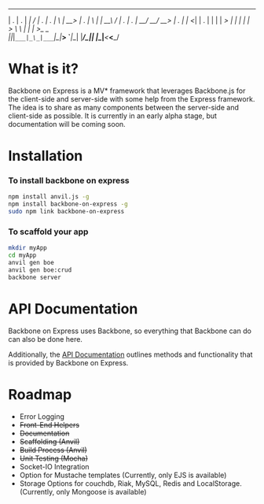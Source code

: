  ___ ___ ___ _ _____ ___ _ _ ___   ___ _ _   _____  _ ___ ___ ___ ___ ___ 
| . | . |  _| / | . | . | \ | __> | . | \ | | __\ \/ | . | . | __/ __/ __>
| . |   | <_|  \| . | | |   | _>  | | |   | | _> \ \ |  _|   | _>\__ \__ \
|___|_|_`___|_\_|___`___|_\_|___> `___|_\_| |____/\_\|_| |_\_|___<___<___/
                                                                          

# What is it?

Backbone on Express is a MV* framework that leverages Backbone.js for the client-side and server-side with some help from the Express framework. The idea is to share as many components between the server-side and client-side as possible. It is currently in an early alpha stage, but documentation will be coming soon.

# Installation

### To install backbone on express

```bash
npm install anvil.js -g
npm install backbone-on-express -g
sudo npm link backbone-on-express
```

### To scaffold your app

```bash
mkdir myApp
cd myApp
anvil gen boe
anvil gen boe:crud
backbone server
```

# API Documentation
Backbone on Express uses Backbone, so everything that Backbone can do can also be done here.

Additionally, the [API Documentation](https://github.com/tysoncadenhead/backbone-on-express/wiki) outlines methods and functionality that is provided by Backbone on Express.

# Roadmap

* Error Logging
* ~~Front-End Helpers~~
* ~~Documentation~~
* ~~Scaffolding (Anvil)~~
* ~~Build Process (Anvil)~~
* ~~Unit Testing (Mocha)~~
* Socket-IO Integration
* Option for Mustache templates (Currently, only EJS is available)
* Storage Options for couchdb, Riak, MySQL, Redis and LocalStorage. (Currently, only Mongoose is available)
